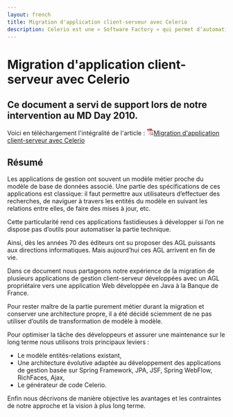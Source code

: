 ```yaml
---
layout: french
title: Migration d'application client-serveur avec Celerio
description: Celerio est une « Software Factory » qui permet d’automatiser en partie le développement informatique des applications web en Java. 
---
```


# Migration d'application client-serveur avec Celerio

## Ce document a servi de support lors de notre intervention au MD Day 2010.
Voici en téléchargement l'intégralité de l'article :
<a href="/documents/jaxio-migration-application-client-serveur.pdf" onclick="javascript: pageTracker._trackPageview('/documents/jaxio-migration-application-client-serveur.pdf'); "><img src="/images/pdf-icon.png" width="16" height="16"/>Migration d'application client-serveur avec Celerio</a>

## Résumé
Les applications de gestion ont souvent un modèle métier proche du modèle de base de données associé. Une partie des spécifications de ces applications est classique: il faut permettre aux utilisateurs d’effectuer des recherches, de naviguer à travers les entités du modèle en suivant les relations entre elles, de faire des mises à jour, etc. 

Cette particularité rend ces applications fastidieuses à développer si l’on ne dispose pas d’outils pour automatiser la partie technique.

Ainsi, dès les années 70 des éditeurs ont su proposer des AGL puissants aux directions informatiques. Mais aujourd’hui ces AGL arrivent en fin de vie.

Dans ce document nous partageons notre expérience de la migration de plusieurs applications de gestion client-serveur développées avec un AGL propriétaire vers une application Web développée en Java à la Banque de France.

Pour rester maître de la partie purement métier durant la migration et conserver une architecture propre, il a été décidé sciemment de ne pas utiliser d’outils de transformation de modèle à modèle. 

Pour optimiser la tâche des développeurs et assurer une maintenance sur le long terme nous utilisons trois principaux leviers :

* Le modèle entités-relations existant,
* Une architecture évolutive adaptée au développement des applications de gestion basée sur Spring Framework, JPA, JSF, Spring WebFlow, RichFaces, Ajax,
* Le générateur de code Celerio.

Enfin nous décrivons de manière objective les avantages et les contraintes de notre approche et la vision à plus long terme.
